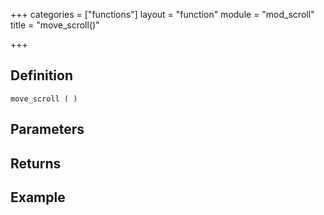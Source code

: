 +++
categories = ["functions"]
layout = "function"
module = "mod_scroll"
title = "move_scroll()"

+++

## Definition

    move_scroll ( )

## Parameters

## Returns

## Example
